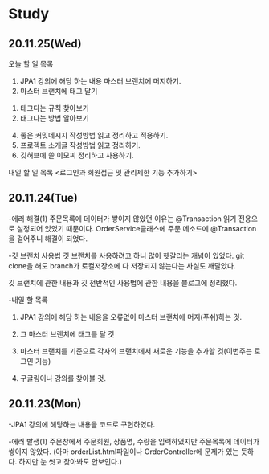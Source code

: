 # Study
## 20.11.25(Wed)
오늘 할 일 목록
1. JPA1 강의에 해당 하는 내용 마스터 브랜치에 머지하기.
2. 마스터 브랜치에 태그 달기
  1) 태그다는 규칙 찾아보기
  2) 태그다는 방법 알아보기
4. 좋은 커밋메시지 작성방법 읽고 정리하고 적용하기.
5. 프로젝트 소개글 작성방법 읽고 정리하기.
6. 깃허브에 쓸 이모찌 정리하고 사용하기.

 
내일 할 일 목록
<로그인과 회원접근 및 관리제한 기능 추가하기>

## 20.11.24(Tue)
-에러 해결(1)
주문목록에 데이터가 쌓이지 않았던 이유는 @Transaction 읽기 전용으로 설정되어 있었기 때문이다.
OrderService클래스에 주문 메소드에 @Transaction을 걸어주니 해결이 되었다.

-깃 브랜치 사용법
깃 브랜치를 사용하려고 하니 많이 헷갈리는 개념이 있었다. git clone을 해도 branch가 로컬저장소에 다 저장되지 않는다는 사실도 깨달았다.

깃 브랜치에 관한 내용과 깃 전반적인 사용법에 관한 내용을 블로그에 정리했다.

-내일 할 목록
1. JPA1 강의에 해당 하는 내용을 오류없이 마스터 브랜치에 머지(푸쉬)하는 것.

2. 그 마스터 브랜치에 태그를 달 것

3. 마스터 브랜치를 기준으로 각자의 브랜치에서 새로운 기능을 추가할 것(이번주는 로그인 기능)

4. 구글링이나 강의를 찾아볼 것.


## 20.11.23(Mon)
-JPA1 강의에 해당하는 내용을 코드로 구현하였다.

-에러 발생(1)
주문창에서 주문회원, 상품명, 수량을 입력하였지만 주문목록에 데이터가 쌓이지 않았다.
(아마 orderList.html파일이나 OrderController에 문제가 있는 듯하다. 하지만 눈 씻고 찾아봐도 안보인다.)
